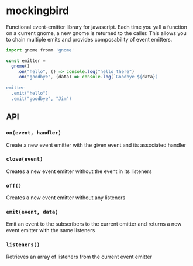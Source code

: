 # mockingbird
Functional event-emitter library for javascript. Each time you yall a function on a current gnome, a new gnome is returned to the caller. This allows you to chain multiple emits and provides composability of event emitters.

```javascript
import gnome fromm 'gnome'

const emitter = 
  gnome()
    .on("hello", () => console.log("hello there")
    .on("goodbye", (data) => console.log(`Goodbye ${data})
    
emitter
  .emit("hello")
  .emit("goodbye", "Jim")
```

## API

### `on(event, handler)`
Create a new event emitter with the given event and its associated handler
### `close(event)`
Creates a new event emitter without the event in its listeners
### `off()`
Creates a new event emitter without any listeners
### `emit(event, data)`
Emit an event to the subscribers to the current emitter and returns a new event emitter with the same listeners
### `listeners()`
Retrieves an array of listeners from the current event emitter
